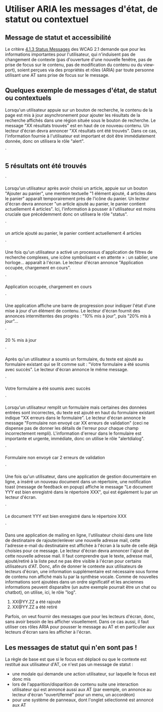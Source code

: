 # Utiliser <abbr>ARIA</abbr>  les messages d'état, de statut ou contextuel
  
<script>$(document).ready(function () {
    setBreadcrumb([
            {"label":"Articles techniques", "url":"techniques.html"},
            {"label":"Utiliser <abbr>ARIA</abbr> pour les messages d'état"}
        ]);
});</script>
  
## Message de statut et accessibilité
Le critère  <a lang="en" href="https://www.w3.org/TR/WCAG21/#status-messages">4.1.3 Status Messages</a> des WCAG 2.1 demande que pour les informations importantes pour l'utilisateur, qui n'induisent pas de changement de contexte (pas d'ouverture d'une nouvelle fenêtre, pas de prise de focus sur le contenu, pas de modification du contenu ou du <span lang="en">viewport<span>), soient perçues via des propriétés et rôles (<abbr>ARIA</abbr>) par toute personne utilisant une <abbr>AT</abbr> sans prise de focus sur le message.

## Quelques exemple de messages d'état, de statut ou contextuels

Lorsqu'un utilisateur appuie sur un bouton de recherche, le contenu de la page est mis à jour asynchronement pour ajouter les résultats de la recherche  affichés dans une région située sous le bouton de recherche. Le message "XX résultats trouvés" est en haut de ce nouveau contenu. Un lecteur d'écran devra annoncer "XX résultats ont été trouvés". Dans ce cas, l'information fournie à l'utilisateur est important et doit être immédiatement donnée, donc on utilisera le rôle "alert". 

`<h2 role="alert">
    5 résultats ont été trouvés
</h2>`

Lorsqu'un utilisateur après avoir choisi un article, appuie sur un bouton "Ajouter au panier", une mention textuelle "1 élément ajouté, 4 articles dans le panier" apparaît temporairement près de l'icône du panier. Un lecteur d'écran devra annoncer "un article ajouté au panier, le panier contient actuellement 4 articles". Ici, l'information à pousser à l'utilisateur est moins cruciale que précédemment donc on utilisera le rôle "status".

`<p role="status">
    un article ajouté au panier, le panier contient actuellement 4 articles
</p>`

Une fois qu'un utilisateur a activé un processus d'application de filtres de recherche complexes, une icône symbolisant «&nbsp;en attente&nbsp;»&nbsp;: un sablier, une horloge... apparaît à l'écran. Le lecteur d'écran annonce "Application occupée, chargement en cours".

`<div role="alert">
    Application occupée, chargement en cours
</div>`

Une application affiche une barre de progression pour indiquer l'état d'une mise à jour d'un élément de contenu. Le lecteur d'écran fournit des annonces intermittentes des progrès : "10% mis à jour", puis "20% mis à jour"...

`<div role="progressbar" aria-valuenow="20" aria-valuemin="0" aria-valuemax="100">
20 % mis à jour
</div>`

Après qu'un utilisateur a soumis un formulaire, du texte est ajouté au formulaire existant qui se lit comme suit&nbsp;: "Votre formulaire a été soumis avec succès". Le lecteur d'écran annonce le même message.

`<div role="alert">
    Votre formulaire a été soumis avec succès
</div>`

Lorsqu'un utilisateur remplit un formulaire mais certaines des données entrées sont incorrectes, du texte est ajouté en haut du formulaire existant indique "XX erreurs dans le formulaire". Le lecteur d'écran annonce le message "Formulaire non envoyé car XX erreurs de validation" (ceci ne dispense pas de donner les détails de l'erreur pour chaque champ incorrectement rempli). L'information d'erreur dans le formulaire est importante et urgente, immédiate, donc on utilise  le rôle "alertdialog".

`<div role="alertdialog" aria-labelledby="errors">
   <p id="errors"> Formulaire non envoyé car 2 erreurs de validation </p>
</div>`

Une fois qu'un utilisateur, dans une application de gestion documentaire en ligne, a inséré un nouveau document dans un répertoire, une notification toast (message de feedback en popup) affiche le message "Le document YYY est bien enregistré dans le répertoire XXX", qui est également lu par un lecteur d'écran.

`<p role="status">
    Le document YYY est bien enregistré dans le répertoire XXX
</p>`

Dans une application de mailing en ligne, l'utilisateur choisi dans une liste de destinataire de rajouter/enlever une nouvelle adresse mail, cette l'adresse e-mail du destinataire est affichée à l'écran à la suite de celle déjà choisies pour ce message. Le lecteur d'écran devra annoncer l'ajout de cette nouvelle adresse mail. Il faut comprendre que le texte, adresse mail, ajouté/retiré à la liste peut ne pas être visible à l'écran pour certains utilisateurs d'<abbr>AT</abbr>. Donc, afin de donner le contexte aux utilisateurs de lecteurs d'écran, une information supplémentaire est nécessaire sous forme de contenu non affiché mais lu par la synthèse vocale. Comme de nouvelles informations sont ajoutées dans un ordre significatif et les anciennes informations peuvent disparaître (un autre exemple pourrait être un <span lang="en">chat</span> ou <span lang="en">chatbot</span>), on utilise, ici, le rôle "log".

<div role="log">
  <ol>
    <li>XX@YY.ZZ a été rajouté</li>
    <li>XX@YY.ZZ a été retiré</li>
  </ol>
</div>

Parfois, on veut fournir des messages que pour les lecteurs d'écran, donc, sans avoir besoin de les afficher visuellement. Dans ce cas aussi, il faut utiliser ces rôles <abbr>ARIA</abbr> pour pousser le message au <abbr>AT</abbr> et en particulier aux lecteurs d'écran sans les afficher à l'écran.

## Les messages de statut qui n'en sont pas !

La règle de base est que si le focus est déplacé ou que le contexte est restitué aux utilisateur d'<abbr>AT</abbr>, ce n'est pas un message de statut&nbsp;:
- une modale qui demande une action utilisateur, sur laquelle le focus est donc mis
- lors de l'apparition/disparition de contenu suite une interaction utilisateur qui est annoncé aussi aux <abbr>AT</abbr> (par exemple, on annonce au lecteur d'écran "ouvert/fermé" pour un menu, un accordéon)
- pour une système de panneaux, dont l'onglet sélectionné est annoncé aux <abbr>AT</abbr>  


&nbsp;
    
<!--  This file is part of a11y-guidelines | Our vision of mobile & web accessibility guidelines and best practices, with valid/invalid examples.
 Copyright (C) 2016  Orange SA
 See the Creative Commons Legal Code Attribution-ShareAlike 3.0 Unported License for more details (LICENSE file). -->